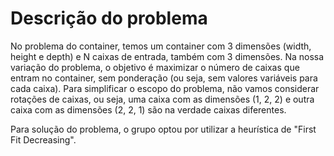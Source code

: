 # Descrição do problema

No problema do container, temos  um container com 3 dimensões (width, height e depth) e N caixas de entrada, também com 3 dimensões. Na nossa variação do problema, o objetivo é maximizar o número de caixas que entram no container, sem ponderação (ou seja, sem valores variáveis para cada caixa). Para simplificar o escopo do problema, não vamos considerar rotações de caixas, ou seja, uma caixa com as dimensões (1, 2, 2) e outra caixa com as dimensões (2, 2, 1) são na verdade caixas diferentes.

Para solução do problema, o grupo optou por utilizar a heurística de "First Fit Decreasing".
